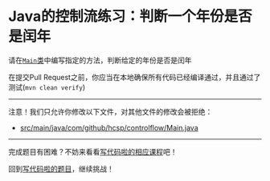 # Java的控制流练习：判断一个年份是否是闰年

请在[`Main`类](https://github.com/hcsp/is-leap-year/blob/master/src/main/java/com/github/hcsp/controlflow/Main.java)中编写指定的方法，判断给定的年份是否是闰年

在提交Pull Request之前，你应当在本地确保所有代码已经编译通过，并且通过了测试(`mvn clean verify`)

-----
注意！我们只允许你修改以下文件，对其他文件的修改会被拒绝：
- [src/main/java/com/github/hcsp/controlflow/Main.java](https://github.com/hcsp/is-leap-year/blob/master/src/main/java/com/github/hcsp/controlflow/Main.java)
-----


完成题目有困难？不妨来看看[写代码啦的相应课程](https://xiedaimala.com/tasks/13d7b469-67bc-4081-b056-6a131b00e505)吧！

回到[写代码啦的题目](https://xiedaimala.com/tasks/13d7b469-67bc-4081-b056-6a131b00e505/quizzes/aac13d7a-0232-406f-9f96-6074794bfaaf)，继续挑战！
